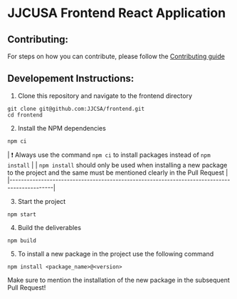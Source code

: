 # JJCUSA Frontend React Application

## Contributing:

For steps on how you can contribute, please follow the [Contributing guide](CONTRIBUTING.md)

## Developement Instructions:

1. Clone this repository and navigate to the frontend directory

```
git clone git@github.com:JJCSA/frontend.git
cd frontend
```

2. Install the NPM dependencies
```
npm ci
```
| :exclamation:  Always use the command `npm ci` to install packages instead of `npm install` |
| `npm install` should only be used when installing a new package to the project and the same must be mentioned clearly in the Pull Request |
|---------------------------------------------------------------------------------------------|

3. Start the project
```
npm start
```

4. Build the deliverables
```
npm build
```

5. To install a new package in the project use the following command
```
npm install <package_name>@<version>
```
Make sure to mention the installation of the new package in the subsequent Pull Request!

